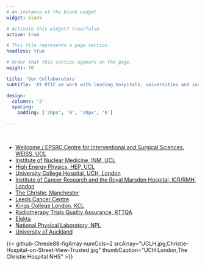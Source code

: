 ```yaml
---
# An instance of the blank widget
widget: blank

# Activate this widget? true/false
active: true

# This file represents a page section.
headless: true

# Order that this section appears on the page.
weight: 70

title: 'Our Collaborators'
subtitle: 'At RTIC we work with leading hospitals, universities and industry partners worldwide. Some of our collaborators include:'

design:
  columns: '2'
  spacing:
    padding: ['20px', '0', '20px', '0']

---
```


<br>

- [Wellcome / EPSRC Centre for Interventional and Surgical Sciences, WEISS, UCL](https://www.ucl.ac.uk/interventional-surgical-sciences/)
- [Institute of Nuclear Medicine, INM, UCL](https://www.ucl.ac.uk/nuclear-medicine/)
- [High Energy Physics, HEP, UCL](https://www.hep.ucl.ac.uk)
- [University College Hospital, UCH, London](https://www.uclh.nhs.uk)
- [Institute of Cancer Research and the Royal Marsden Hospital, ICR/RMH, London](https://www.icr.ac.uk/our-research/our-strategic-partners/the-royal-marsden-nhs-foundation-trust)
- [The Christie, Manchester](https://www.christie.nhs.uk)
- [Leeds Cancer Centre](https://www.leedsth.nhs.uk/a-z-of-services/leeds-cancer-centre/)
- [Kings College London, KCL](https://www.kcl.ac.uk)
- [Radiotherapy Trials Quality Assurance, RTTQA](http://www.rttrialsqa.org.uk/rttqa/)
- [Elekta](https://www.elekta.com)
- [National Physical Laboratory, NPL](https://www.npl.co.uk)
- [University of Auckland](https://www.auckland.ac.nz/en.html)

{{< github-Chrede88-figArray numCols=2 srcArray="UCLH.jpg,Christie-Hospital-on-Street-View-Trusted.jpg" thumbCaption="UCH London,The Christie Hospital NHS" >}}

